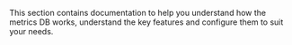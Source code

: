 

This section contains documentation to help you understand how the metrics DB works, understand the key features and configure them to suit your needs.
